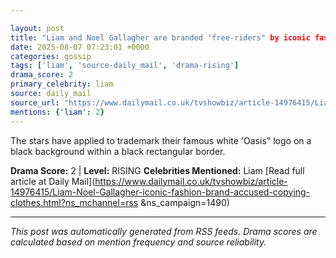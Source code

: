 ```yaml
---

layout: post
title: "Liam and Noel Gallagher are branded 'free-riders" by iconic fashion brand as they're accused of copying their clothes in dramatic legal battle"
date: 2025-08-07 07:23:01 +0000
categories: gossip
tags: ['liam', 'source-daily_mail', 'drama-rising']
drama_score: 2
primary_celebrity: liam
source: daily_mail
source_url: "https://www.dailymail.co.uk/tvshowbiz/article-14976415/Liam-Noel-Gallagher-iconic-fashion-brand-accused-copying-clothes.html?ns_mchannel=rss&1490&campaign=1490"
mentions: {'liam': 2}
---
```


The stars have applied to trademark their famous white 'Oasis" logo on a black background within a black rectangular border.

**Drama Score:** 2 | **Level:** RISING **Celebrities Mentioned:** Liam [Read full article at Daily Mail](https://www.dailymail.co.uk/tvshowbiz/article-14976415/Liam-Noel-Gallagher-iconic-fashion-brand-accused-copying-clothes.html?ns_mchannel=rss &ns_campaign=1490)

---

*This post was automatically generated from RSS feeds. Drama scores are calculated based on mention frequency and source reliability.*